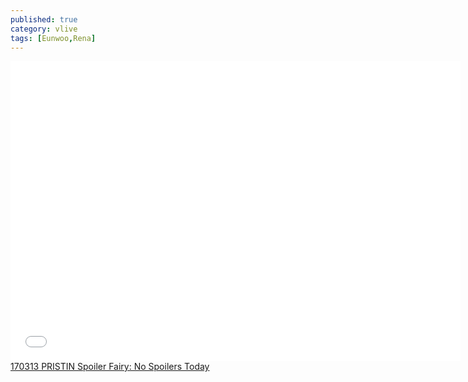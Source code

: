 ```yaml
---
published: true
category: vlive
tags: [Eunwoo,Rena]
---
```

<iframe frameborder="0" width="720" height="480" src="BLAH" allowfullscreen></iframe><br /><a href="" target="_blank">170313 PRISTIN Spoiler Fairy: No Spoilers Today</a>